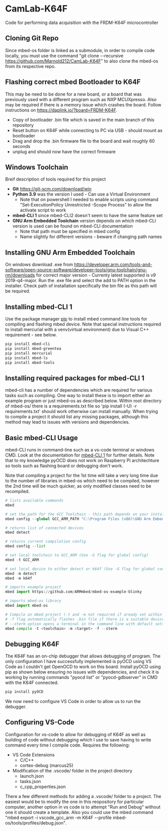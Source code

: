 # CamLab-K64F
Code for performing data acquisition with the FRDM-K64F microcontroller

## Cloning Git Repo

Since mbed-os folder is linked as a submodule, in order to compile code locally, you must use the command "git clone --recursive https://github.com/Marnold212/CamLab-K64F" to also clone the mbed-os from its respective repo.  

## Flashing correct mbed Bootloader to K64F 

This may be need to be done for a new board, or a board that was previously used with a different program such as NXP MCUXpresso. Also may be required if there is a memory issue which crashes the board. Follow instructions on https://daplink.io/?board=FRDM-K64F.

- Copy of bootloader .bin file which is saved in the main branch of this repository 
- Reset button on K64F while connecting to PC via USB - should mount as bootloader 
- Drag and drop the .bin firmware file to the board and wait roughly 60 seconds
- unplug and should now have the correct firmware 

## Windows Toolchain 

Breif description of tools required for this project  

- **Git** https://git-scm.com/download/win
- **Python 3.9** was the version I used - Can use a Virtual Environment
  - Note that on powershell I needed to enable scripts using command "Set-ExecutionPolicy Unrestricted -Scope Process" to allow the activate script to work 
- **mbed-CLI 1** since mbed-CLI2 doesn't seem to have the same feature set 
- **GNU Arm Embedded Toolchain** version depends on which mbed-CLI version is used can be found on mbed-CLI documentation
  - Note that path must be specified in mbed config 
  - Name slightly for different versions - beware if changing path names 

## Installing GNU Arm Embedded Toolchain

On windows download .exe from https://developer.arm.com/tools-and-software/open-source-software/developer-tools/gnu-toolchain/gnu-rm/downloads for correct major version - Currenty latest supported is v9 2019-q4-major. Run the .exe file and select the add to PATH option in the installer. Check path of installation specifically the bin file as this path will be required. 

## Installing mbed-CLI 1

Use the package manager [pip](https://pip.pypa.io/en/stable/) to install mbed command line tools for compiling and flashing mbed device. Note that special instructions required to install mercurial with a venv(virtual environment) due to Visual C++ requirement - see below. 

```bash
pip install mbed-cli
pip install mbed-greentea
pip install mercurial
pip install mbed-ls
pip install mbed-tools
```

## Installing required packages for mbed-CLI 1
mbed-cli has a number of dependencies which are required for various tasks such as compiling. One way to install these is to import either an example program or just mbed-os as described below. Within root directory of mbed-os/ there is a requirements.txt file so 'pip install (-U) -r requirements.txt' should work otherwise can install manually. When trying to compile a project it should list any missing packages, although this method may lead to issues with versions and dependencies. 
 

## Basic mbed-CLI Usage 

mbed-CLI runs in command-line such as a vs-code terminal or windows CMD. Look at the documentation for [mbed-CLI 1](https://os.mbed.com/docs/mbed-os/v6.15/build-tools/mbed-cli-1.html) for further details. Note that to my knowledge pyOCD does not work on Raspberry Pi architechture so tools such as flashing board or debugging don't work.

Note that compiling a project for the 1st time will take a very long time due to the number of libraries in mbed-os which need to be compiled, however the 2nd time will be much quicker, as only modified classes need to be recompiled. 

```python
# lists available commands 
mbed 

# set the path for the GCC Toolchain - this path depends on your installation 
mbed config --global GCC_ARM_PATH "C:\Program Files (x86)\GNU Arm Embedded Toolchain\10 2020-q4-major\bin"

# returns list of connected devices 
mbed detect

# returns current compilation config 
mbed config --list

# set local toolchain to GCC_ARM (Use -G flag for global config)
mbed -t GCC_ARM

# set local device to either detect or k64f (Use -G flag for global config)
mbed -m detect
mbed -m k64f

# imports example project 
mbed import https://github.com/ARMmbed/mbed-os-example-blinky 

# imports mbed-os library
mbed import mbed-os 

# Compile an mbed project (-t and -m not required if aready set within project)
# -f flag automatically flashes .bin file if there is a suitable device connected 
# --sterm option opens a terminal in the command line with default settings (9600)
mbed compile -t <toolchain> -m <target> -f --sterm 
```

## Debugging K64F 

The K64F has an on-chip debugger that allows debugging of program. The only configuration I have successfully implemented is pyOCD using VS Code as I couldn't get OpenOCD to work on this board. Install pyOCD using pip as shown below ensuring no issues with dependencies, and check it is working by running commands "pyocd list" or "pyocd-gdbserver" in CMD with the K64F connected. 

```bash
pip install pyOCD 
```
We now need to configure VS Code in order to allow us to run the debugger. 

## Configuring VS-Code 

Configuration for vs-code to allow for debugging of K64F as well as building of code without debugging which I use to save having to write command every time I compile code. Requires the following:
- VS Code Extensions
  - C/C++
  - cortex-debug (marcus25)
- Modification of the .vscode/ folder in the project directory 
  - launch.json
  - tasks.json 
  - c_cpp_properties.json

There a few different methods for adding a .vscode/ folder to a project. The easiest would be to modify the one in this reopository for particular computer, another option in vs code is to attempt "Run and Debug" without one it should create a template. Also you could use the mbed command "mbed export -i vscode_gcc_arm -m K64F --profile mbed-os/tools/profiles/debug.json". 

